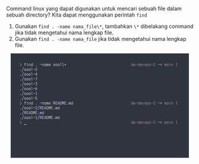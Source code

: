 Command linux yang dapat digunakan untuk mencari sebuah file dalam sebuah directory?
Kita dapat menggunakan perintah <code>find</code>

1. Gunakan ```find . -name nama_file\*```, tambahkan ```\*``` dibelakang command jika tidak mengetahui nama lengkap file.
2. Gunakan ```find . -name nama_file``` jika tidak mengetahui nama lengkap file.

<p align="center">
  <img src="/soal-3/soal-3.png">
</p>